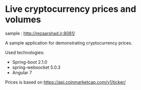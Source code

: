 Live cryptocurrency prices and volumes
====================
sample : http://rezaarshad.ir:8081/

A sample application for demonstrating cryptocurrency prices. 

Used technologies:

* Spring-boot 2.1.0
* spring-websocket 5.0.3
* Angular 7

Prices is based on https://api.coinmarketcap.com/v1/ticker/
